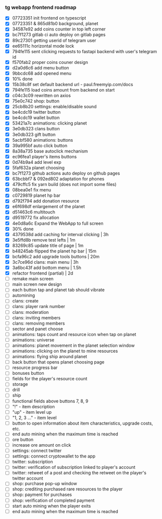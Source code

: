 ### tg webapp frontend roadmap

- [x] 07723351 init frontend on typescript
- [x] 07723351 & 865d81b0 background, planet
- [x] 34587e92 add coins counter in top left corner
- [x] bc7f1273 gitlab ci auto deploy on gitlab pages
- [x] 89c27301 getting userid of telegram user
- [x] ee65111c horizontal mode lock
- [x] 794fe115 sent clicking requests to fastapi backend with user's telegram id
- [x] f570fab2 proper coins couner design
- [x] d2a0d6c6 add menu button
- [x] 9bbcdc68 add opened menu
- [x] 10% done
- [x] 15b38c8f set default backend url - paul.freemyip.com/docs
- [x] 794fe115 load coins amount from backend on start
- [x] c04c3c09 rewritten on axios
- [x] 75e0c742 shop: button
- [x] 25cb8b20 settings: enable/disable sound
- [x] be4cdc19 twitter button
- [x] be4cdc19 wallet button
- [x] 53421a7c animations: clicking planet
- [x] 3e0db323 clans button
- [x] 3e0db323 gift button
- [x] 5acbf580 animations: buttons
- [x] 39a995bf auto click button
- [x] 8a38a735 base autoclick mechanism
- [x] ec96fea1 player's items buttons
- [x] 0d74b9a4 add level exp
- [x] 5faf632a planet choosing
- [x] bc7f1273 github actions auto deploy on github pages
- [x] 63bcbbf7 & 092ed802 adaptation for phones
- [x] 479cffc5 fix yarn build (does not import some files)
- [x] 08bea0e1 fix menu
- [x] c0729819 planet hp bar
- [x] d792f794 add donation resource
- [x] e6f698df enlargement of the planet
- [x] d51463c6 multitouch
- [x] d9519772 fix allocation
- [x] 4e0d8a6c Expand the WebApp to full screen
- [x] 30% done
- [x] 4379538d add caching for interval clicking | 3h
- [x] 3e5ffd8b remove test lefts | 1m
- [x] 83269c85 update title of page | 1m
- [x] b48245ab flipped the planet hp bar | 15m
- [x] bcfa96c2 add upgrade tools buttons | 20m
- [x] 3c7ce96d clans: main menu | 3h
- [x] 3a6bc43f add bottom menu | 1.5h
- [x] refactor frontend (partial) | 2d
- [ ] remake main screen
- [ ] main screen new design
- [ ] each button tap and planet tab should vibrate
- [ ] automining
- [ ] clans: create
- [ ] clans: player rank number
- [ ] clans: moderation
- [ ] clans: inviting members
- [ ] clans: removing members
- [ ] sector and panet choose
- [ ] animations: taps count and resource icon when tap on planet
- [ ] animations: universe
- [ ] animations: planet movement in the planet selection window
- [ ] animations: clicking on the planet to mine resources
- [ ] animations: flying ship around planet
- [ ] back button that opens planet choosing page
- [ ] resource progress bar
- [ ] bonuses button
- [ ] fields for the player's resource count
- [ ] storage
- [ ] drill
- [ ] ship
- [ ] functional fields above buttons 7, 8, 9
- [ ] "!" - item description
- [ ] "up" - item level up
- [ ] "1, 2, 3 ..." - item level
- [ ] button to open information about item characteristics, upgrade costs, etc.
- [ ] end auto mining when the maximum time is reached
- [ ] ore button
- [ ] increase ore amount on click
- [ ] settings: connect twitter
- [ ] settings: connect cryptowallet to the app
- [ ] twitter: subscription
- [ ] twitter: verification of subscription linked to player's account
- [ ] twitter: retweet of a post and checking the retweet on the player's twitter account
- [ ] shop: purchase pop-up window
- [ ] shop: crediting purchased rare resources to the player
- [ ] shop: payment for purchases
- [ ] shop: verification of completed payment
- [ ] start auto mining when the player exits
- [ ] end auto mining when the maximum time is reached
